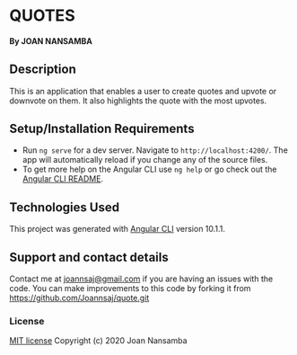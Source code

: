 # QUOTES
#### By JOAN NANSAMBA

## Description
This is an application that enables a user to create quotes and upvote or downvote on them. It also highlights the quote with the most upvotes.

## Setup/Installation Requirements
* Run `ng serve` for a dev server. Navigate to `http://localhost:4200/`. The app will automatically reload if you change any of the source files.
* To get more help on the Angular CLI use `ng help` or go check out the [Angular CLI README](https://github.com/angular/angular-cli/blob/master/README.md).

## Technologies Used
This project was generated with [Angular CLI](https://github.com/angular/angular-cli) version 10.1.1.
## Support and contact details
Contact me at joannsaj@gmail.com if you are having an issues with the code. You can make improvements to this code by forking it from https://github.com/Joannsaj/quote.git
### License
[MIT license](LICENSE)
Copyright (c) 2020 Joan Nansamba
  